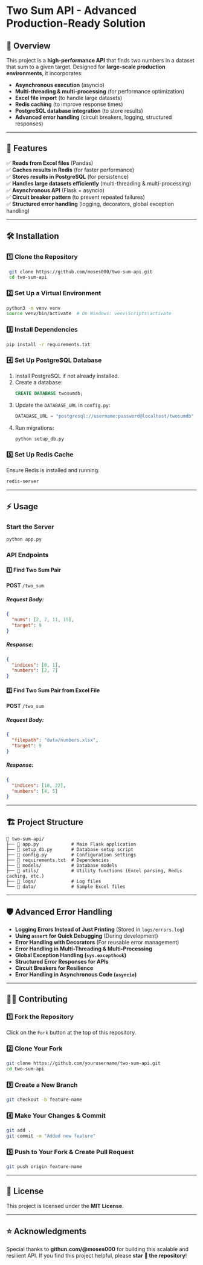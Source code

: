 # Two Sum API - Advanced Production-Ready Solution

## 📌 Overview
This project is a **high-performance API** that finds two numbers in a dataset that sum to a given target. Designed for **large-scale production environments**, it incorporates:

- **Asynchronous execution** (asyncio)
- **Multi-threading & multi-processing** (for performance optimization)
- **Excel file import** (to handle large datasets)
- **Redis caching** (to improve response times)
- **PostgreSQL database integration** (to store results)
- **Advanced error handling** (circuit breakers, logging, structured responses)

---

## 🚀 Features
✅ **Reads from Excel files** (Pandas)  
✅ **Caches results in Redis** (for faster performance)  
✅ **Stores results in PostgreSQL** (for persistence)  
✅ **Handles large datasets efficiently** (multi-threading & multi-processing)  
✅ **Asynchronous API** (Flask + asyncio)  
✅ **Circuit breaker pattern** (to prevent repeated failures)  
✅ **Structured error handling** (logging, decorators, global exception handling)  

---

## 🛠 Installation

### 1️⃣ **Clone the Repository**
```sh
 git clone https://github.com/moses000/two-sum-api.git
 cd two-sum-api
```

### 2️⃣ **Set Up a Virtual Environment**
```sh
python3 -m venv venv
source venv/bin/activate  # On Windows: venv\Scripts\activate
```

### 3️⃣ **Install Dependencies**
```sh
pip install -r requirements.txt
```

### 4️⃣ **Set Up PostgreSQL Database**
1. Install PostgreSQL if not already installed.
2. Create a database:
   ```sql
   CREATE DATABASE twosumdb;
   ```
3. Update the `DATABASE_URL` in `config.py`:
   ```python
   DATABASE_URL = "postgresql://username:password@localhost/twosumdb"
   ```
4. Run migrations:
   ```sh
   python setup_db.py
   ```

### 5️⃣ **Set Up Redis Cache**
Ensure Redis is installed and running:
```sh
redis-server
```

---

## ⚡ Usage

### **Start the Server**
```sh
python app.py
```

### **API Endpoints**

#### 1️⃣ Find Two Sum Pair
**POST** `/two_sum`
##### **Request Body:**
```json
{
  "nums": [2, 7, 11, 15],
  "target": 9
}
```
##### **Response:**
```json
{
  "indices": [0, 1],
  "numbers": [2, 7]
}
```

#### 2️⃣ Find Two Sum Pair from Excel File
**POST** `/two_sum`
##### **Request Body:**
```json
{
  "filepath": "data/numbers.xlsx",
  "target": 9
}
```
##### **Response:**
```json
{
  "indices": [10, 22],
  "numbers": [4, 5]
}
```

---

## 🏗️ Project Structure
```
📂 two-sum-api/
├── 📄 app.py            # Main Flask application
├── 📄 setup_db.py       # Database setup script
├── 📄 config.py         # Configuration settings
├── 📄 requirements.txt  # Dependencies
├── 📂 models/           # Database models
├── 📂 utils/            # Utility functions (Excel parsing, Redis caching, etc.)
├── 📂 logs/             # Log files
└── 📂 data/             # Sample Excel files
```

---

## 🛡 Advanced Error Handling
- **Logging Errors Instead of Just Printing** (Stored in `logs/errors.log`)
- **Using `assert` for Quick Debugging** (During development)
- **Error Handling with Decorators** (For reusable error management)
- **Error Handling in Multi-Threading & Multi-Processing**
- **Global Exception Handling (`sys.excepthook`)**
- **Structured Error Responses for APIs**
- **Circuit Breakers for Resilience**
- **Error Handling in Asynchronous Code (`asyncio`)**

---

## 👨‍💻 Contributing
### 1️⃣ **Fork the Repository**
Click on the `Fork` button at the top of this repository.

### 2️⃣ **Clone Your Fork**
```sh
git clone https://github.com/yourusername/two-sum-api.git
cd two-sum-api
```

### 3️⃣ **Create a New Branch**
```sh
git checkout -b feature-name
```

### 4️⃣ **Make Your Changes & Commit**
```sh
git add .
git commit -m "Added new feature"
```

### 5️⃣ **Push to Your Fork & Create Pull Request**
```sh
git push origin feature-name
```

---

## 📜 License
This project is licensed under the **MIT License**.

---

## ⭐ Acknowledgments
Special thanks to **githun.com/@moses000** for building this scalable and resilient API. If you find this project helpful, please **star 🌟 the repository**!

